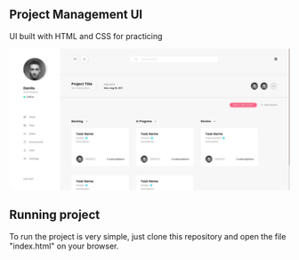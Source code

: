 ## Project Management UI

UI built with HTML and CSS for practicing

<img src="management.jpg"/>


## Running project

To run the project is very simple, just clone this repository and open the file "index.html" on your browser.
